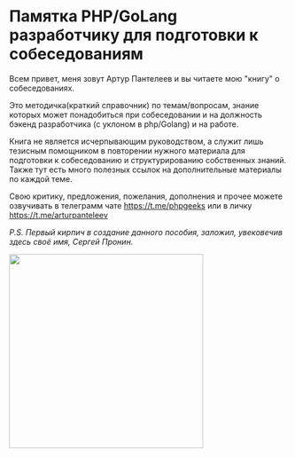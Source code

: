 # Памятка PHP/GoLang разработчику для подготовки к собеседованиям

Всем привет, меня зовут Артур Пантелеев и вы читаете мою "книгу" о собеседованиях.

Это методичка(краткий справочник) по темам/вопросам, знание которых может понадобиться при собеседовании и  на должность бэкенд разработчика (с уклоном в php/Golang) и на работе.

Книга не является исчерпывающим руководством, а служит лишь тезисным помощником в повторении нужного материала для подготовки к собеседованию и структурированию собственных знаний. Также тут есть много полезных ссылок на дополнительные материалы по каждой теме.

Свою критику, предложения, пожелания, дополнения и прочее можете озвучивать в телеграмм чате https://t.me/phpgeeks или в личку https://t.me/arturpanteleev

*P.S. Первый кирпич в создание данного пособия, заложил, увековечив здесь своё имя, Сергей Пронин.*

<img src="media/image1.jpeg" height="350px" />